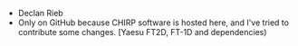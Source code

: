 - Declan Rieb 
- Only on GitHub because CHIRP software is hosted here, and I've tried to contribute some changes. [Yaesu FT2D, FT-1D and dependencies)


<!---
Darieb/Darieb is a ✨ special ✨ repository because its `README.md` (this file) appears on your GitHub profile.
You can click the Preview link to take a look at your changes.
--->
